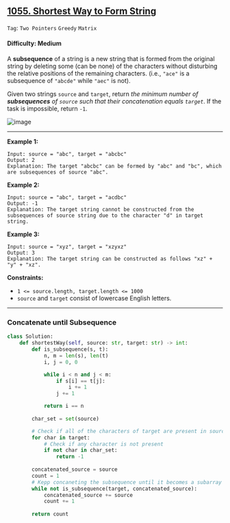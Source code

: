 ## [1055. Shortest Way to Form String](https://leetcode.com/problems/shortest-way-to-form-string/)

```Tag```: ```Two Pointers``` ```Greedy``` ```Matrix```

#### Difficulty: Medium

A __subsequence__ of a string is a new string that is formed from the original string by deleting some (can be none) of the characters without disturbing the relative positions of the remaining characters. (i.e., ```"ace"``` is a subsequence of ```"abcde"``` while ```"aec"``` is not).

Given two strings ```source``` and ```target```, return _the minimum number of __subsequences__ of ```source``` such that their concatenation equals ```target```_. If the task is impossible, return ```-1```.

![image](https://user-images.githubusercontent.com/35042430/224107689-43e27f6e-cdc9-4b0b-90ff-7ca65071405b.png)

---

__Example 1:__
```
Input: source = "abc", target = "abcbc"
Output: 2
Explanation: The target "abcbc" can be formed by "abc" and "bc", which are subsequences of source "abc".
```

__Example 2:__
```
Input: source = "abc", target = "acdbc"
Output: -1
Explanation: The target string cannot be constructed from the subsequences of source string due to the character "d" in target string.
```

__Example 3:__
```
Input: source = "xyz", target = "xzyxz"
Output: 3
Explanation: The target string can be constructed as follows "xz" + "y" + "xz".
```

__Constraints:__

- ```1 <= source.length, target.length <= 1000```
- ```source``` and ```target``` consist of lowercase English letters.

---

### Concatenate until Subsequence

```Python
class Solution:
    def shortestWay(self, source: str, target: str) -> int:
        def is_subsequence(s, t):
            n, m = len(s), len(t)
            i, j = 0, 0

            while i < n and j < m:
                if s[i] == t[j]:
                    i += 1
                j += 1

            return i == n
        
        char_set = set(source)

        # Check if all of the characters of target are present in source
        for char in target:
            # Check if any character is not present
            if not char in char_set:
                return -1
        
        concatenated_source = source
        count = 1
        # Kepp concaneting the subsequence until it becomes a subarray
        while not is_subsequence(target, concatenated_source):
            concatenated_source += source
            count += 1
        
        return count
```
